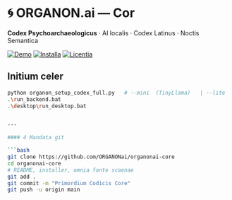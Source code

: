 # 🌀 ORGANON.ai — Cor

**Codex Psychoarchaeologicus** · AI localis · Codex Latinus · Noctis Semantica

[![Demo](https://img.shields.io/badge/Spatium-HF-blueviolet)](https://huggingface.co/spaces/ORGANONai/organonai-demo)
[![Installa](https://img.shields.io/badge/Installer-Python%203.10+-green)](organon_setup_codex_full.py)
[![Licentia](https://img.shields.io/badge/License-MIT-brightgreen.svg)](LICENSE)

## Initium celer

```bash
python organon_setup_codex_full.py   # --mini  (TinyLlama)   | --lite  (modus minimus)
.\run_backend.bat
.\desktop\run_desktop.bat


---

#### 4 Mandata git

```bash
git clone https://github.com/ORGANONai/organonai-core
cd organonai-core
# README, installer, omnia fonte scaenae
git add .
git commit -m "Primordium Codicis Core"
git push -u origin main
